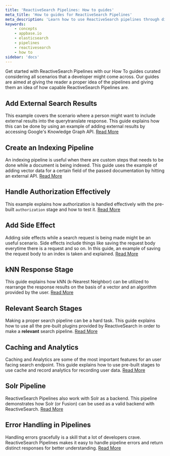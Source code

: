 ```yaml
---
title: 'ReactiveSearch Pipelines: How to guides'
meta_title: 'How to guides for ReactiveSearch Pipelines'
meta_description: 'Learn how to use ReactiveSearch pipelines through different examples'
keywords:
    - concepts
    - appbase.io
    - elasticsearch
    - pipelines
    - reactivesearch
    - how to
sidebar: 'docs'
---
```


Get started with ReactiveSearch Pipelines with our How To guides curated considering all scenarios that a developer might come across. Our guides are aimed at giving the reader a proper idea of the pipelines and giving them an idea of how capable ReactiveSearch Pipelines are.

## Add External Search Results

This example covers the scenario where a person might want to include external results into the querytranslate response. This guide explains how this can be done by using an example of adding external results by accessing Google's Knowledge Graph API. [Read More](add-external-search-results)

## Create an Indexing Pipeline

An indexing pipeline is useful when there are custom steps that needs to be done while a document is being indexed. This guide uses the example of adding vector data for a certain field of the passed documentation by hitting an external API. [Read More](create-an-indexing-pipeline)

## Handle Authorization Effectively

This example explains how authorization is handled effectively with the pre-built `authorization` stage and how to test it. [Read More](handle-authorization-effectively)

## Add Side Effect

Adding side effects while a search request is being made might be an useful scenario. Side effects include things like saving the request body everytime there is a request and so on. In this guide, an example of saving the request body to an index is taken and explained. [Read More](add-side-effect-search-query)

## kNN Response Stage

This guide explains how kNN (k-Nearest Neighbor) can be utilized to rearrange the response results on the basis of a vector and an algorithm provided by the user. [Read More](knn-response-stage)

## Relevant Search Stages

Making a proper search pipeline can be a hard task. This guide explains how to use all the pre-built plugins provided by ReactiveSearch in order to make a **relevant** search pipeline. [Read More](relevant-search-stages)

## Caching and Analytics

Caching and Analytics are some of the most important features for an user facing search endpoint. This guide explains how to use pre-built stages to use cache and record analytics for recording user data. [Read More](caching-and-recording-analytics)

## Solr Pipeline

ReactiveSearch Pipelines also work with Solr as a backend. This pipeline demonstrates how Solr (or Fusion) can be used as a valid backend with ReactiveSearch. [Read More](solr-pipeline)

## Error Handling in Pipelines

Handling errors gracefully is a skill that a lot of developers crave. ReactiveSearch Pipelines makes it easy to handle pipeline errors and return distinct responses for better understanding. [Read More](error-handling-in-pipeline)

